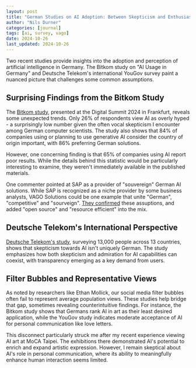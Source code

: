 ```yaml
---
layout: post
title: "German Studies on AI Adoption: Between Skepticism and Enthusiasm"
author: "Nils Durner"
categories: [journal]
tags: [ai, survey, vago]
date: 2024-10-26
last_updated: 2024-10-26
---
```


Two recent studies provide insights into the adoption and perception of artificial intelligence in Germany. The Bitkom study on "AI Usage in Germany" and Deutsche Telekom's international YouGov survey paint a nuanced picture that challenges some common assumptions.

## Surprising Findings from the Bitkom Study

The [Bitkom study](https://www.bitkom.org/Presse/Presseinformation/Wirtschaft-wuenscht-sich-KI-aus-Deutschland), presented at the Digital Summit 2024 in Frankfurt, reveals some unexpected trends. Only 26% of respondents view AI as overly hyped - a surprisingly low number given the often vocal skepticism I encounter among German computer scientists. The study also shows that 84% of companies using or planning to use generative AI consider the country of origin important, with 86% preferring German solutions.

However, one concerning finding is that 65% of companies using AI report poor results. While the details behind this statistic would be particularly interesting to examine, they weren't immediately available in the published materials.

One commenter pointed at SAP as a provider of "souvereign" German AI solutions. While SAP is recognized as a niche provider by some business analysts, VAGO Solutions could be one example that unite "German", "competitive" and "sourveign". [They confirmed](https://www.linkedin.com/feed/update/urn:li:ugcPost:7254175848956620800?commentUrn=urn%3Ali%3Acomment%3A%28ugcPost%3A7254175848956620800%2C7254210149660209152%29&replyUrn=urn%3Ali%3Acomment%3A%28ugcPost%3A7254175848956620800%2C7254236793468809217%29&dashCommentUrn=urn%3Ali%3Afsd_comment%3A%287254210149660209152%2Curn%3Ali%3AugcPost%3A7254175848956620800%29&dashReplyUrn=urn%3Ali%3Afsd_comment%3A%287254236793468809217%2Curn%3Ali%3AugcPost%3A7254175848956620800%29) these assuptions, and added "open source" and "resource efficient" into the mix. 

## Deutsche Telekom's International Perspective

[Deutsche Telekom's study](https://www.linkedin.com/posts/claudianemat_ki-zeitgeist-umfrage-ugcPost-7252614160021094400-wiMh?utm_source=share&utm_medium=member_desktop), surveying 13,000 people across 13 countries, shows that skepticism towards AI isn't uniquely German. The study emphasizes how both skepticism and admiration for AI capabilities can coexist, with transparency emerging as a key demand from users.

## Filter Bubbles and Representative Views

As noted by researchers like Ethan Mollick, our social media filter bubbles often fail to represent average population views. These studies help bridge that gap, sometimes revealing counterintuitive findings. For instance, the Bitkom study shows that Germans rank AI in art as their least desired application, while the YouGov study indicates moderate acceptance of AI for personal communication like love letters.

This disconnect particularly struck me after my recent experience viewing AI art at MoCA Taipei. The exhibitions there demonstrated AI's potential to enrich and expand artistic expression. However, I remain skeptical about AI's role in personal communication, where its ability to meaningfully enhance human interaction seems limited.